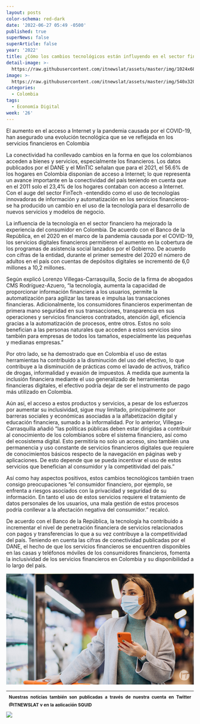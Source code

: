 ```yaml
---
layout: posts
color-schema: red-dark
date: '2022-06-27 05:49 -0500'
published: true
superNews: false
superArticle: false
year: '2022'
title: ¿Cómo los cambios tecnológicos están influyendo en el sector financiero?
detail-image: >-
  https://raw.githubusercontent.com/itnewslat/assets/master/img/1024x680/nuevo-consumidor-g.jpg
image: >-
  https://raw.githubusercontent.com/itnewslat/assets/master/img/540x320/nuevo-consumidor-p.jpg
categories:
  - Colombia
tags:
  - Economía Digital
week: '26'
---
```

El aumento en el acceso a Internet y la pandemia causada por el COVID-19, han asegurado una evolución tecnológica que se ve reflejada en los servicios financieros en Colombia
 
La conectividad ha conllevado cambios en la forma en que los colombianos acceden a bienes y servicios, especialmente los financieros. Los datos publicados por el DANE y el MinTIC señalan que para el 2021, el 56.6% de los hogares en Colombia disponían de acceso a Internet; lo que representa un avance importante en la conectividad del país teniendo en cuenta que en el 2011 solo el 23,4% de los hogares contaban con acceso a Internet. Con el auge del sector FinTech -entendido como el uso de tecnologías innovadoras de información y automatización en los servicios financieros- se ha producido un cambio en el uso de la tecnología para el desarrollo de nuevos servicios y modelos de negocio. 
 
La influencia de la tecnología en el sector financiero ha mejorado la experiencia del consumidor en Colombia. De acuerdo con el Banco de la República, en el 2020 en el marco de la pandemia causada por el COVID-19, los servicios digitales financieros permitieron el aumento en la cobertura de los programas de asistencia social lanzados por el Gobierno. De acuerdo con cifras de la entidad, durante el primer semestre del 2020 el número de adultos en el país con cuentas de depósitos digitales se incrementó de 6,0 millones a 10,2 millones. 
 
Según explicó Lorenzo Villegas-Carrasquilla, Socio de la firma de abogados CMS Rodríguez-Azuero, “la tecnología, aumenta la capacidad de proporcionar información financiera a los usuarios, permite la automatización para agilizar las tareas e impulsa las transacciones financieras. Adicionalmente, los consumidores financieros experimentan de primera mano seguridad en sus transacciones, transparencia en sus operaciones y servicios financieros contratados, atención ágil, eficiencia gracias a la automatización de procesos, entre otros. Estos no solo benefician a las personas naturales que acceden a estos servicios sino también para empresas de todos los tamaños, especialmente las pequeñas y medianas empresas.”
 
Por otro lado, se ha demostrado que en Colombia el uso de estas herramientas ha contribuido a la disminución del uso del efectivo, lo que contribuye a la disminución de prácticas como el lavado de activos, tráfico de drogas, informalidad y evasión de impuestos. A medida que aumenta la inclusión financiera mediante el uso generalizado de herramientas financieras digitales, el efectivo podría dejar de ser el instrumento de pago más utilizado en Colombia.
 
Aún así, el acceso a estos productos y servicios, a pesar de los esfuerzos por aumentar su inclusividad, sigue muy limitado, principalmente por barreras sociales y económicas asociadas a la alfabetización digital y educación financiera, sumado a la informalidad. Por lo anterior, Villegas-Carrasquilla añadió “las políticas públicas deben estar dirigidas a contribuir al conocimiento de los colombianos sobre el sistema financiero, así como del ecosistema digital. Esto permitiría no solo un acceso, sino también una permanencia y uso constante de servicios financieros digitales que requiere de conocimientos básicos respecto de la navegación en páginas web y aplicaciones. De esto depende que se pueda incentivar el uso de estos servicios que benefician al consumidor y la competitividad del país.”
 
Así como hay aspectos positivos, estos cambios tecnológicos también traen consigo preocupaciones “el consumidor financiero, por ejemplo, se enfrenta a riesgos asociados con la privacidad y seguridad de su información. En tanto el uso de estos servicios requiere el tratamiento de datos personales de los usuarios, una mala gestión de estos procesos podría conllevar a la afectación negativa del consumidor.” recalcó. 
  
De acuerdo con el Banco de la República, la tecnología ha contribuido a incrementar el nivel de penetración financiera de servicios relacionados con pagos y transferencias lo que a su vez contribuye a la competitividad del país. Teniendo en cuenta las cifras de conectividad publicadas por el DANE, el hecho de que los servicios financieros se encuentren disponibles en las casas y teléfonos móviles de los consumidores financieros, fomenta la inclusividad de los servicios financieros en Colombia y su disponibilidad a lo largo del país.

![](https://raw.githubusercontent.com/itnewslat/assets/master/img/540x320/nuevo-consumidor-p.jpg)

<table style="height: 42px;" width="569">
<tbody>
<tr>
<td style="text-align: justify;"><sub><strong>Nuestras noticias también son publicadas a través de nuestra cuenta en Twitter <a href="https://twitter.com/itnewslat?lang=es">@ITNEWSLAT</a> y en la aplicación <a href="https://squidapp.co/en/">SQUID</a></strong></sub></td>
</tr>
</tbody>
</table>

<img src="https://tracker.metricool.com/c3po.jpg?hash=56f88a41e39ab42c063cc51676587a04"/>